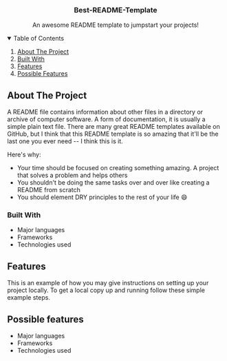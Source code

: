 <br />
<p align="center">

  <h3 align="center">Best-README-Template</h3>

  <p align="center">
    An awesome README template to jumpstart your projects!
    <br />
  </p>
</p>


<!-- TABLE OF CONTENTS -->

<details open="open">
  <summary>Table of Contents</summary>
  <ol>
    <li><a href="#about-the-project">About The Project</a></li>
	<li><a href="#built-with">Built With</a></li>
	<li><a href="#features">Features</a></li>
	<li><a href="#possible-features">Possible Features</a></li>
  </ol>
</details>


<!-- ABOUT THE PROJECT -->

## About The Project

A README file contains information about other files in a directory or archive of computer software. A form of documentation, it is usually a simple plain text file. There are many great README templates available on GitHub, but I think that this README template is so amazing that it'll be the last one you ever need -- I think this is it.

Here's why:
* Your time should be focused on creating something amazing. A project that solves a problem and helps others
* You shouldn't be doing the same tasks over and over like creating a README from scratch
* You should element DRY principles to the rest of your life :smile:

### Built With

- Major languages
- Frameworks
- Technologies used

## Features

This is an example of how you may give instructions on setting up your project locally.
To get a local copy up and running follow these simple example steps.

## Possible features

- Major languages
- Frameworks
- Technologies used



